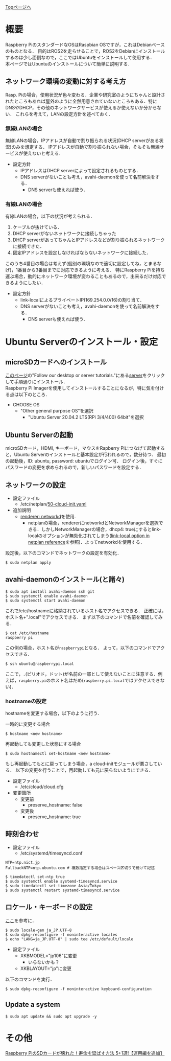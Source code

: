 [Topページへ](README_JP.md)

# 概要

Raspberry PiのスタンダードなOSはRaspbian OSですが，これはDebianベースのものとなる．
目的はROS2を走らせることで，ROS2をDebianにインストールするのは少し面倒なので，ここではUbuntuをインストールして使用する．<br>
本ページではUbuntuのインストールについて簡単に説明する．

## ネットワーク環境の変動に対する考え方
Rasp. Piの場合，使用状況が色々変わる．企業や研究室のようにちゃんと設計されたところもあれば屋外のように全然用意されていないところもある．特にDNSやDHCP，その他のネットワークサービスが使えるか使えないか分からない．
これらを考えて，LANの設定方針を述べておく．

### 無線LANの場合
無線LANの場合，IPアドレスが自動で割り振られる状況(DHCP serverがある状況)のみを想定する．
IPアドレスが自動で割り振られない場合，そもそも無線サービスが使えないと考える．

* 設定方針
  * IPアドレスはDHCP serverによって設定されるものとする．
  * DNS serverがないことも考え，avahi-daemonを使って名前解決をする．
    * DNS serverも使えれば使う．

### 有線LANの場合
有線LANの場合，以下の状況が考えられる．

1. ケーブルが抜けている．
1. DHCP serverがないネットワークに接続しちゃった
1. DHCP serverがあってちゃんとIPアドレスなどが割り振られるネットワークに接続できた．
1. 固定IPアドレスを設定しなければならないネットワークに接続した．

このうち4番目の場合は考えず(個別の環境なので適切に設定してね，とまるなげ)，1番目から3番目までに対応できるように考える．
特にRaspberry Piを持ち運ぶ場合，動的にネットワーク環境が変わることもあるので，出来るだけ対応できるようにしたい．

* 設定方針
  * link-localによるプライベートIP(169.254.0.0/16)の割り当て．
  * DNS serverがないことも考え，avahi-daemonを使って名前解決をする．
    * DNS serverも使えれば使う．

# Ubuntu Serverのインストール・設定
## microSDカードへのインストール
[このページ](https://ubuntu.com/download/raspberry-pi)の"Follow our desktop or server tutorials."にある[server](https://ubuntu.com/tutorials/how-to-install-ubuntu-on-your-raspberry-pi#1-overview)をクリックして手順通りにインストール．<br>
Raspberry Pi Imagerを使用してインストールすることになるが，特に気を付ける点は以下のところ．

* CHOOSE OS
  * "Other general purpose OS"を選択
    * "Ubuntu Server 20.04.2 LTS(RPi 3/4/400) 64bit"を選択

## Ubuntu Serverの起動
microSDカード，HDMI, キーボード，マウスをRapberry Piにつなげて起動すると，Ubuntu Serverのインストールと基本設定が行われるので，数分待つ．
最初の起動後，ID: ubuntu, password: ubuntuでログイン可．
ログイン後，すぐにパスワードの変更を求められるので，新しいパスワードを設定する．

## ネットワークの設定

* 設定ファイル
  * /etc/netplan/[50-cloud-init.yaml](../yaml/50-cloud-init.yaml)
* 追加説明
  * [renderer: networkd](../yaml/50-cloud-init.yaml#L3)を使用.
    * netplanの場合，rendererにnetworkdとNetworkManagerを選択できる．しかしNetworkManagerの場合，dhcp4: trueにするとlink-localのオプションが無効化されてしまう([link-local option in netplan reference](https://netplan.io/reference/#common-properties-for-all-device-types)を参照)．よってnetworkdを使用する．

設定後，以下のコマンドでネットワークの設定を有効化．

```shell
$ sudo netplan apply
```

## avahi-daemonのインストール(と諸々)

```shell
$ sudo apt install avahi-daemon ssh git
$ sudo systemctl enable avahi-daemon
$ sudo systemctl start avahi-daemon
```

これで/etc/hostnameに格納されているホスト名でアクセスできる．
正確には，ホスト名+".local"でアクセスできる．
まず以下のコマンドで名前を確認してみる．

```shell
$ cat /etc/hostname
raspberry pi
```

この例の場合，ホスト名が`raspberrypi`となる．
よって，以下のコマンドでアクセスできる．

```shell
$ ssh ubuntu@raspberrypi.local
```

ここで，`.`(ピリオド，ドット)が名前の一部として使えないことに注意する．例えば，`raspberry.pi`のホスト名はだめ(`raspberry.pi.local`ではアクセスできない)．

### hostnameの設定
hostnameを変更する場合，以下のように行う．

一時的に変更する場合

```shell
$ hostname <new hostname>
```

再起動しても変更した状態にする場合

```shell
$ sudo hostnamectl set-hostname <new hostname>
```

もし再起動してもとに戻ってしまう場合，a cloud-initモジュールが悪さしている．
以下の変更を行うことで，再起動しても元に戻らないようにできる．

* 設定ファイル
  * /etc/cloud/cloud.cfg
* 変更箇所
  * 変更前
    * preserve_hostname: false
  * 変更後
    * preserve_hostname: true

## 時刻合わせ

* 設定ファイル
  * /etc/systemd/timesyncd.conf

```conf: /etc/systemd/timesyncd.conf
NTP=ntp.nict.jp
FallbackNTP=ntp.ubuntu.com # 複数指定する場合はスペース区切りで続けて記述
```

```shell
$ timedatectl set-ntp true
$ sudo systemctl enable systemd-timesyncd.service
$ sudo timedatectl set-timezone Asia/Tokyo
$ sudo systemctl restart systemd-timesyncd.service
```

## ロケール・キーボードの設定
[ここ](https://gihyo.jp/admin/serial/01/ubuntu-recipe/0564)を参考に．

```shell
$ sudo locale-gen ja_JP.UTF-8
$ sudo dpkg-reconfigure -f noninteractive locales
$ echo "LANG=ja_JP.UTF-8" | sudo tee /etc/default/locale
```

* 設定ファイル
  * XKBMODEL="jp106"に変更
    * いらないかも？
  * XKBLAYOUT="jp"に変更

以下のコマンドを実行．

```shell
$ sudo dpkg-reconfigure -f noninteractive keyboard-configuration
```


## Update a system

```shell
$ sudo apt update && sudo apt upgrade -y
```

# その他
[Raspberry PiのSDカードが壊れた！寿命を延ばす方法 5+1選!【運用編を追加】](https://iot-plus.net/make/raspi/extend-sdcard-lifetime-5plus1/)

